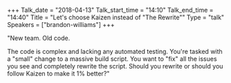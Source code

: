 +++
Talk_date = "2018-04-13"
Talk_start_time = "14:10"
Talk_end_time = "14:40"
Title = "Let's choose Kaizen instead of "The Rewrite""
Type = "talk"
Speakers = ["brandon-williams"]
+++

"New team. Old code.

The code is complex and lacking any automated testing. You're tasked with a "small" change to a massive build script. You want to "fix" all the issues you see and completely rewrite the script. Should you rewrite or should you follow Kaizen to make it 1% better?"
